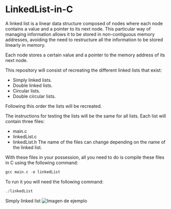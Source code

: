 # LinkedList-in-C

A linked list is a linear data structure composed of nodes where each node contains a value and a pointer to its next node. This particular way of managing information allows it to be stored in non-contiguous memory addresses, avoiding the need to restructure all the information to be stored linearly in memory.

Each node stores a certain value and a pointer to the memory address of its next node.

This repository will consist of recreating the different linked lists that exist:
  - Simply linked lists.
  - Double linked lists.
  - Circular lists.
  - Double circular lists.

Following this order the lists will be recreated.

The instructions for testing the lists will be the same for all lists.
Each list will contain three files:
  - main.c
  - linkedList.c
  - linkedList.h
The name of the files can change depending on the name of the linked list.

With these files in your possession, all you need to do is compile these files in C using the following command:
```c
gcc main.c -o linkedList
```

To run it you will need the following command:
```c
./linkedList
```
Simply linked list
![Imagen de ejemplo](images/SingleLinkedList.png)
